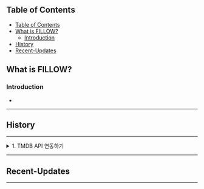 ## Table of Contents
- [Table of Contents](#table-of-contents)
- [What is FILLOW?](#what-is-fillow)
  - [Introduction](#introduction)
- [History](#history)
- [Recent-Updates](#recent-updates)

## What is FILLOW?

### Introduction
-

---
## History
---
<details>
  <summary>1. TMDB API 연동하기</summary>
  TMDB API는 GET 방식으로 영화 기본 정보를 가져올 수 있는 API URL 이다. {movie_id} 값을 전달해서 각 영화 정보를 가져올 수 있다. 
</details>

---
## Recent-Updates
---